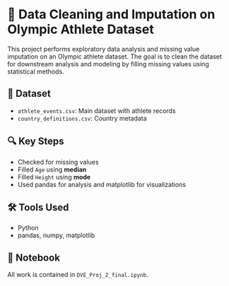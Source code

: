 # 🏅 Data Cleaning and Imputation on Olympic Athlete Dataset

This project performs exploratory data analysis and missing value imputation on an Olympic athlete dataset. The goal is to clean the dataset for downstream analysis and modeling by filling missing values using statistical methods.

## 📁 Dataset
- `athlete_events.csv`: Main dataset with athlete records
- `country_definitions.csv`: Country metadata

## 🔍 Key Steps
- Checked for missing values
- Filled `Age` using **median**
- Filled `Height` using **mode**
- Used pandas for analysis and matplotlib for visualizations

## 🛠️ Tools Used
- Python
- pandas, numpy, matplotlib

## 📓 Notebook
All work is contained in `DVE_Proj_2_final.ipynb`.
